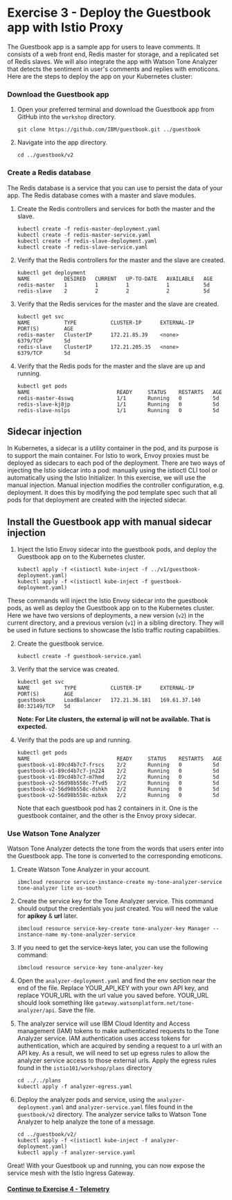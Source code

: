 # Exercise 3 - Deploy the Guestbook app with Istio Proxy

The Guestbook app is a sample app for users to leave comments. It consists of a web front end, Redis master for storage, and a replicated set of Redis slaves. We will also integrate the app with Watson Tone Analyzer that detects the sentiment in user's comments and replies with emoticons. Here are the steps to deploy the app on your Kubernetes cluster:

### Download the Guestbook app
1. Open your preferred terminal and download the Guestbook app from GitHub into the `workshop` directory.

    ```shell
    git clone https://github.com/IBM/guestbook.git ../guestbook
    ```

2. Navigate into the app directory.

    ```shell
    cd ../guestbook/v2
    ```

### Create a Redis database
The Redis database is a service that you can use to persist the data of your app. The Redis database comes with a master and slave modules.

1. Create the Redis controllers and services for both the master and the slave.

    ``` shell
    kubectl create -f redis-master-deployment.yaml
    kubectl create -f redis-master-service.yaml
    kubectl create -f redis-slave-deployment.yaml
    kubectl create -f redis-slave-service.yaml
    ```

2. Verify that the Redis controllers for the master and the slave are created.

    ```shell
    kubectl get deployment
    NAME           DESIRED   CURRENT   UP-TO-DATE   AVAILABLE   AGE
    redis-master   1         1         1            1           5d
    redis-slave    2         2         2            2           5d
    ```

3. Verify that the Redis services for the master and the slave are created.

    ```shell
    kubectl get svc
    NAME           TYPE           CLUSTER-IP      EXTERNAL-IP     PORT(S)        AGE
    redis-master   ClusterIP      172.21.85.39    <none>          6379/TCP       5d
    redis-slave    ClusterIP      172.21.205.35   <none>          6379/TCP       5d
    ```

4. Verify that the Redis pods for the master and the slave are up and running.

    ```shell
    kubectl get pods
    NAME                            READY     STATUS    RESTARTS   AGE
    redis-master-4sswq              1/1       Running   0          5d
    redis-slave-kj8jp               1/1       Running   0          5d
    redis-slave-nslps               1/1       Running   0          5d
    ```

## Sidecar injection

In Kubernetes, a sidecar is a utility container in the pod, and its purpose is to support the main container. For Istio to work, Envoy proxies must be deployed as sidecars to each pod of the deployment. There are two ways of injecting the Istio sidecar into a pod: manually using the istioctl CLI tool or automatically using the Istio Initializer. In this exercise, we will use the manual injection. Manual injection modifies the controller configuration, e.g. deployment. It does this by modifying the pod template spec such that all pods for that deployment are created with the injected sidecar.

## Install the Guestbook app with manual sidecar injection

1. Inject the Istio Envoy sidecar into the guestbook pods, and deploy the Guestbook app on to the Kubernetes cluster.

    ```shell
    kubectl apply -f <(istioctl kube-inject -f ../v1/guestbook-deployment.yaml)
    kubectl apply -f <(istioctl kube-inject -f guestbook-deployment.yaml)
    ```

These commands will inject the Istio Envoy sidecar into the guestbook pods, as well as deploy the Guestbook app on to the Kubernetes cluster. Here we have two versions of deployments, a new version (`v2`) in the current directory, and a previous version (`v1`) in a sibling directory. They will be used in future sections to showcase the Istio traffic routing capabilities.

2. Create the guestbook service.

    ```shell
    kubectl create -f guestbook-service.yaml
    ```

3. Verify that the service was created.

    ```shell
    kubectl get svc
    NAME           TYPE           CLUSTER-IP      EXTERNAL-IP     PORT(S)        AGE
    guestbook      LoadBalancer   172.21.36.181   169.61.37.140   80:32149/TCP   5d
    ```

    **Note: For Lite clusters, the external ip will not be available. That is expected.**

4. Verify that the pods are up and running.

    ```shell
    kubectl get pods
    NAME                            READY     STATUS    RESTARTS   AGE
    guestbook-v1-89cd4b7c7-frscs    2/2       Running   0          5d
    guestbook-v1-89cd4b7c7-jn224    2/2       Running   0          5d
    guestbook-v1-89cd4b7c7-m7hmd    2/2       Running   0          5d
    guestbook-v2-56d98b558c-7fvd5   2/2       Running   0          5d
    guestbook-v2-56d98b558c-dshkh   2/2       Running   0          5d
    guestbook-v2-56d98b558c-mzbxk   2/2       Running   0          5d
    ```

    Note that each guestbook pod has 2 containers in it. One is the guestbook container, and the other is the Envoy proxy sidecar.

### Use Watson Tone Analyzer
Watson Tone Analyzer detects the tone from the words that users enter into the Guestbook app. The tone is converted to the corresponding emoticons.

1. Create Watson Tone Analyzer in your account.

    ```shell
    ibmcloud resource service-instance-create my-tone-analyzer-service tone-analyzer lite us-south
    ```

2. Create the service key for the Tone Analyzer service. This command should output the credentials you just created. You will need the value for **apikey** & **url** later.

    ```shell
    ibmcloud resource service-key-create tone-analyzer-key Manager --instance-name my-tone-analyzer-service
    ```

3. If you need to get the service-keys later, you can use the following command:

    ```shell
    ibmcloud resource service-key tone-analyzer-key
    ```

4. Open the `analyzer-deployment.yaml` and find the env section near the end of the file. Replace YOUR_API_KEY with your own API key, and replace YOUR_URL with the url value you saved before. YOUR_URL should look something like `gateway.watsonplatform.net/tone-analyzer/api`. Save the file.

5. The analyzer service will use IBM Cloud Identity and Access management (IAM) tokens to make authenticated requests to the Tone Analyzer service. IAM authentication uses access tokens for authentication, which are acquired by sending a request to a url with an API key. As a result, we will need to set up egress rules to allow the analyzer service access to those external urls. Apply the egress rules found in the `istio101/workshop/plans` directory

    ```shell
    cd ../../plans
    kubectl apply -f analyzer-egress.yaml
    ```

6. Deploy the analyzer pods and service, using the `analyzer-deployment.yaml` and `analyzer-service.yaml` files found in the `guestbook/v2` directory. The analyzer service talks to Watson Tone Analyzer to help analyze the tone of a message.

    ```shell
    cd ../guestbook/v2/
    kubectl apply -f <(istioctl kube-inject -f analyzer-deployment.yaml)
    kubectl apply -f analyzer-service.yaml
    ```

Great! With your Guestbook up and running, you can now expose the service mesh with the Istio Ingress Gateway.

#### [Continue to Exercise 4 - Telemetry](../exercise-4/README.md)

